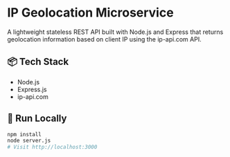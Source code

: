 # IP Geolocation Microservice

A lightweight stateless REST API built with Node.js and Express that returns geolocation information based on client IP using the ip-api.com API.

## 📦 Tech Stack
- Node.js
- Express.js
- ip-api.com


## 🚀 Run Locally
```bash
npm install
node server.js
# Visit http://localhost:3000
```

